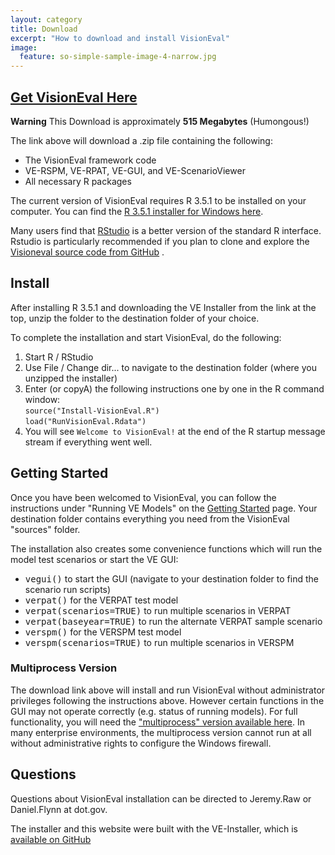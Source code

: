 ```yaml
---
layout: category
title: Download
excerpt: "How to download and install VisionEval"
image:
  feature: so-simple-sample-image-4-narrow.jpg
---
```


## [Get VisionEval Here](https://www.dropbox.com/s/hn3386ge2ajg4rz/VE-installer-windows-R3.5.1.zip?dl=1)
**Warning** This Download is approximately **515 Megabytes** (Humongous!)

The link above will download a .zip file containing the following:
 - The VisionEval framework code
 - VE-RSPM, VE-RPAT, VE-GUI, and VE-ScenarioViewer 
 - All necessary R packages

The current version of VisionEval requires R 3.5.1 to be installed on your computer.  You can find the <a
href="https://cran.r-project.org/bin/windows/base/old/3.5.1/" target="_blank">R 3.5.1 installer for Windows here</a>.

Many users find that <a href="https://www.rstudio.com/products/rstudio/#Desktop" target="_blank">RStudio</a> is a better version of the
standard R interface.  Rstudio is particularly recommended if you plan to clone and explore the
<a target="_blank" href="https://github.com/VisionEval/VisionEval">Visioneval source code from GitHub</a> .

## Install

After installing R 3.5.1 and downloading the VE Installer from the link at the top, unzip the folder to the destination folder of your choice.

To complete the installation and start VisionEval, do the following:

   1. Start R / RStudio
   1. Use File / Change dir... to navigate to the destination folder (where you unzipped the installer)
   1. Enter (or copyA) the following instructions one by one in the R command window:<br/>
     `source("Install-VisionEval.R")`<br/>
     `load("RunVisionEval.Rdata")`
   1. You will see `Welcome to VisionEval!` at the end of the R startup message stream if everything went well.

## Getting Started

Once you have been welcomed to VisionEval, you can follow the instructions under "Running VE Models" on the
<a href="https://github.com/VisionEval/VisionEval/wiki/Getting-Started">Getting Started</a> page.
Your destination folder contains everything you need from the VisionEval "sources" folder.

The installation also creates some convenience functions which will run the model test scenarios or start the VE GUI:
 - <tt>vegui()</tt> to start the GUI (navigate to your destination folder to find the scenario run scripts)
 - <tt>verpat()</tt> for the VERPAT test model
 - <tt>verpat(scenarios=TRUE)</tt> to run multiple scenarios in VERPAT
 - <tt>verpat(baseyear=TRUE)</tt> to run the alternate VERPAT sample scenario
 - <tt>verspm()</tt> for the VERSPM test model
 - <tt>verspm(scenarios=TRUE)</tt> to run multiple scenarios in VERSPM

### Multiprocess Version

The download link above will install and run VisionEval without administrator privileges following the instructions above.
However certain functions in the GUI may not operate correctly (e.g. status of running models).  For full
functionality, you will need the ["multiprocess" version available
here](https://www.dropbox.com/s/v8ijhdau334pyvj/VE-installer-windows-multi-R3.5.1.zip?dl=1).  In many enterprise
environments, the multiprocess version cannot run at all without administrative rights to configure the Windows firewall.

## Questions

Questions about VisionEval installation can be directed to Jeremy.Raw or Daniel.Flynn at dot.gov.

The installer and this website were built with the VE-Installer, which is <a target="_blank" href="https://github.com/VisionEval/VE-Installer">available on GitHub</a>

<!-- removed between title and excerpt: <span class="entry-date"><time datetime="{{ post.date | date_to_xmlschema }}">{{ post.date | date: "%B %d, %Y" }}</time></span> -->
